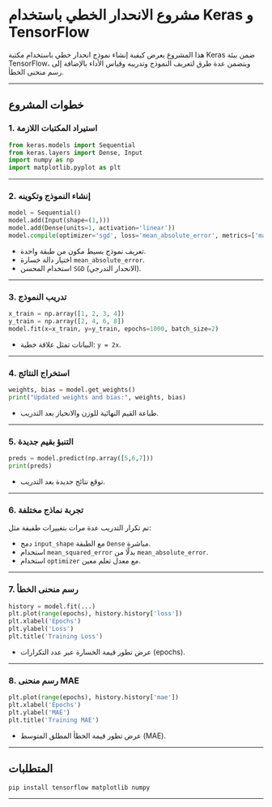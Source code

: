 
# مشروع الانحدار الخطي باستخدام Keras و TensorFlow

هذا المشروع يعرض كيفية إنشاء نموذج انحدار خطي باستخدام مكتبة Keras ضمن بيئة TensorFlow، ويتضمن عدة طرق لتعريف النموذج وتدريبه وقياس الأداء بالإضافة إلى رسم منحنى الخطأ.

---

##  خطوات المشروع

### 1. استيراد المكتبات اللازمة

```python
from keras.models import Sequential
from keras.layers import Dense, Input
import numpy as np
import matplotlib.pyplot as plt
```

---

### 2.  إنشاء النموذج وتكوينه

```python
model = Sequential()
model.add(Input(shape=(1,)))
model.add(Dense(units=1, activation='linear'))
model.compile(optimizer='sgd', loss='mean_absolute_error', metrics=['mae', 'mape'])
```

- تعريف نموذج بسيط مكون من طبقة واحدة.
- اختيار دالة خسارة `mean_absolute_error`.
- استخدام المحسن `SGD` (الانحدار التدرجي).

---

### 3.  تدريب النموذج

```python
x_train = np.array([1, 2, 3, 4])
y_train = np.array([2, 4, 6, 8])
model.fit(x=x_train, y=y_train, epochs=1000, batch_size=2)
```

- البيانات تمثل علاقة خطية: `y = 2x`.

---

### 4.  استخراج النتائج

```python
weights, bias = model.get_weights()
print("Updated weights and bias:", weights, bias)
```

- طباعة القيم النهائية للوزن والانحياز بعد التدريب.

---

### 5. التنبؤ بقيم جديدة

```python
preds = model.predict(np.array([5,6,7]))
print(preds)
```

- توقع نتائج جديدة بعد التدريب.

---

### 6.  تجربة نماذج مختلفة

تم تكرار التدريب عدة مرات بتغييرات طفيفة مثل:

- دمج `input_shape` مع الطبقة `Dense` مباشرة.
- استخدام `mean_squared_error` بدلًا من `mean_absolute_error`.
- استخدام `optimizer` مع معدل تعلم معين.

---

### 7.  رسم منحنى الخطأ

```python
history = model.fit(...)
plt.plot(range(epochs), history.history['loss'])
plt.xlabel('Epochs')
plt.ylabel('Loss')
plt.title('Training Loss')
```

- عرض تطور قيمة الخسارة عبر عدد التكرارات (epochs).

---

### 8. رسم منحنى MAE

```python
plt.plot(range(epochs), history.history['mae'])
plt.xlabel('Epochs')
plt.ylabel('MAE')
plt.title('Training MAE')
```

- عرض تطور قيمة الخطأ المطلق المتوسط (MAE).

---

##  المتطلبات

```bash
pip install tensorflow matplotlib numpy
```

---


